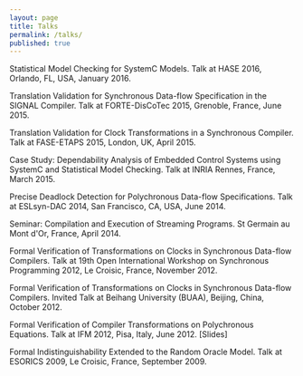```yaml
---
layout: page
title: Talks
permalink: /talks/
published: true
---
```


Statistical Model Checking for SystemC Models. Talk at HASE 2016, Orlando, FL, USA, January 2016.

Translation Validation for Synchronous Data-flow Specification in the SIGNAL Compiler. Talk at FORTE-DisCoTec 2015, Grenoble, France, June 2015.

Translation Validation for Clock Transformations in a Synchronous Compiler. Talk at FASE-ETAPS 2015, London, UK, April 2015.

Case Study: Dependability Analysis of Embedded Control Systems using SystemC and Statistical Model Checking. Talk at INRIA Rennes, France, March 2015.

Precise Deadlock Detection for Polychronous Data-flow Specifications. Talk at ESLsyn-DAC 2014, San Francisco, CA, USA, June 2014.

Seminar: Compilation and Execution of Streaming Programs. St Germain au Mont d'Or, France, April 2014.

Formal Verification of Transformations on Clocks in Synchronous Data-flow Compilers. Talk at 19th Open International Workshop on 
Synchronous Programming 2012, Le Croisic, France, November 2012.

Formal Verification of Transformations on Clocks in Synchronous Data-flow Compilers. Invited Talk at Beihang University (BUAA), Beijing, China, October 2012.

Formal Verification of Compiler Transformations on Polychronous Equations. Talk at IFM 2012, Pisa, Italy, June 2012. [Slides]

Formal Indistinguishability Extended to the Random Oracle Model. Talk at ESORICS 2009, Le Croisic, France, September 2009. 
